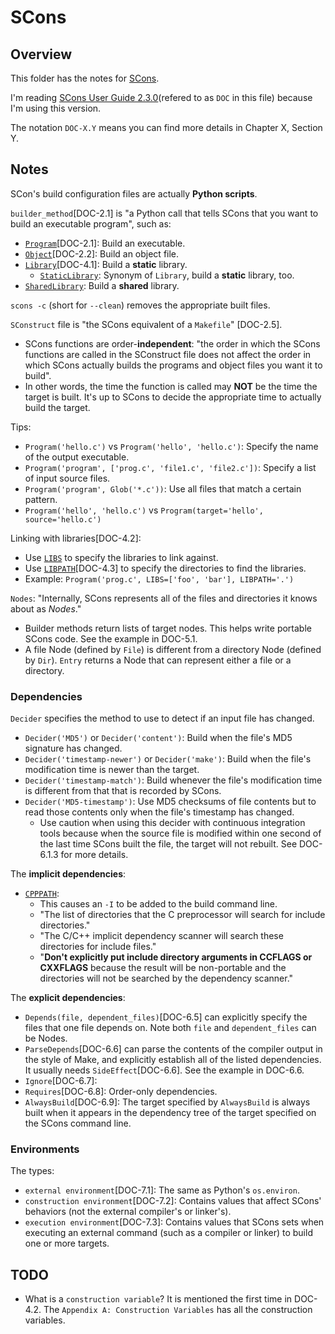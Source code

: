 # SCons

## Overview

This folder has the notes for [SCons](https://scons.org/).

I'm reading [SCons User Guide 2.3.0](https://scons.org/doc/2.3.0/HTML/scons-user.html)(refered to as `DOC` in this file) because I'm using this version.

The notation `DOC-X.Y` means you can find more details in Chapter X, Section Y.

## Notes

SCon's build configuration files are actually **Python scripts**.

`builder_method`[DOC-2.1] is "a Python call that tells SCons that you want to build an executable program", such as:
- [`Program`](https://scons.org/doc/2.3.0/HTML/scons-user/a8588.html#b-Program)[DOC-2.1]: Build an executable.
- [`Object`](https://scons.org/doc/2.3.0/HTML/scons-user/a8588.html#b-Object)[DOC-2.2]: Build an object file.
- [`Library`](https://scons.org/doc/2.3.0/HTML/scons-user/a8588.html#b-Library)[DOC-4.1]: Build a **static** library.
  - [`StaticLibrary`](https://scons.org/doc/2.3.0/HTML/scons-user/a8588.html#b-StaticLibrary): Synonym of `Library`, build a **static** library, too.
- [`SharedLibrary`](https://scons.org/doc/2.3.0/HTML/scons-user/a8588.html#b-SharedLibrary): Build a **shared** library.

`scons -c` (short for `--clean`) removes the appropriate built files.

`SConstruct` file is "the SCons equivalent of a `Makefile`" [DOC-2.5].
- SCons functions are order-**independent**: "the order in which the SCons functions are called in the SConstruct file does not affect the order in which SCons actually builds the programs and object files you want it to build".
- In other words, the time the function is called may **NOT** be the time the target is built. It's up to SCons to decide the appropriate time to actually build the target.

Tips:
- `Program('hello.c')` vs `Program('hello', 'hello.c')`: Specify the name of the output executable.
- `Program('program', ['prog.c', 'file1.c', 'file2.c'])`: Specify a list of input source files.
- `Program('program', Glob('*.c'))`: Use all files that match a certain pattern.
- `Program('hello', 'hello.c')` vs `Program(target='hello', source='hello.c')`

Linking with libraries[DOC-4.2]:
- Use [`LIBS`](https://scons.org/doc/2.3.0/HTML/scons-user/a5025.html#cv-LIBS) to specify the libraries to link against.
- Use [`LIBPATH`](https://scons.org/doc/2.3.0/HTML/scons-user/a5025.html#cv-LIBPATH)[DOC-4.3] to specify the directories to find the libraries.
- Example: `Program('prog.c', LIBS=['foo', 'bar'], LIBPATH='.')`

`Nodes`: "Internally, SCons represents all of the files and directories it knows about as _Nodes_."
- Builder methods return lists of target nodes. This helps write portable SCons code. See the example in DOC-5.1.
- A file Node (defined by `File`) is different from a directory Node (defined by `Dir`). `Entry` returns a Node that can represent either a file or a directory.

### Dependencies

`Decider` specifies the method to use to detect if an input file has changed.
- `Decider('MD5')` or `Decider('content')`: Build when the file's MD5 signature has changed.
- `Decider('timestamp-newer')` or `Decider('make')`: Build when the file's modification time is newer than the target.
- `Decider('timestamp-match')`: Build whenever the file's modification time is different from that that is recorded by SCons.
- `Decider('MD5-timestamp')`: Use MD5 checksums of file contents but to read those contents only when the file's timestamp has changed.
  - Use caution when using this decider with continuous integration tools because when the source file is modified within one second of the last time SCons built the file, the target will not rebuilt. See DOC-6.1.3 for more details.

The **implicit dependencies**:
- [`CPPPATH`](https://scons.org/doc/2.3.0/HTML/scons-user/a5025.html#cv-CPPPATH):
  - This causes an `-I` to be added to the build command line.
  - "The list of directories that the C preprocessor will search for include directories."
  - "The C/C++ implicit dependency scanner will search these directories for include files."
  - "**Don't explicitly put include directory arguments in CCFLAGS or CXXFLAGS** because the result will be non-portable and the directories will not be searched by the dependency scanner."

The **explicit dependencies**:
- `Depends(file, dependent_files)`[DOC-6.5] can explicitly specify the files that one file depends on. Note both `file` and `dependent_files` can be Nodes.
- `ParseDepends`[DOC-6.6] can parse the contents of the compiler output in the style of Make, and explicitly establish all of the listed dependencies. It usually needs `SideEffect`[DOC-6.6]. See the example in DOC-6.6.
- `Ignore`[DOC-6.7]:
- `Requires`[DOC-6.8]: Order-only dependencies.
- `AlwaysBuild`[DOC-6.9]: The target specified by `AlwaysBuild` is always built when it appears in the dependency tree of the target specified on the SCons command line.

### Environments

The types:
- `external environment`[DOC-7.1]: The same as Python's `os.environ`.
- `construction environment`[DOC-7.2]: Contains values that affect SCons' behaviors (not the external compiler's or linker's).
- `execution environment`[DOC-7.3]: Contains values that SCons sets when executing an external command (such as a compiler or linker) to build one or more targets.

## TODO

- What is a `construction variable`? It is mentioned the first time in DOC-4.2. The `Appendix A: Construction Variables` has all the construction variables.
